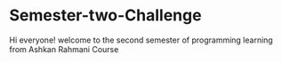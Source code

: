 # Semester-two-Challenge
Hi everyone! welcome to the second semester of programming learning from Ashkan Rahmani Course
